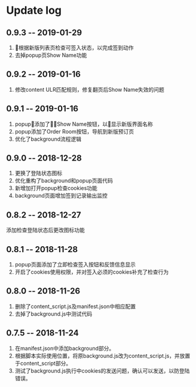 # Update log
## 0.9.3 -- 2019-01-29
1. 根据新版列表页检查可签入状态，以完成签到动作
2. 去掉popup页Show Name功能

## 0.9.2 -- 2019-01-16
1. 修改content ULR匹配规则，修复翻页后Show Name失效的问题

## 0.9.1 -- 2019-01-16
1. popup添加了Show Name按钮，以显示新版界面名称
2. popup添加了Order Room按钮，导航到新版预订页
3. 优化了background流程逻辑

## 0.9.0 -- 2018-12-28
1. 更换了登陆状态图标
2. 优化重构了background和popup页面代码
3. 新增加打开popup检查cookies功能
4. background页面增加签到记录输出监控

## 0.8.2 -- 2018-12-27
添加检查登陆状态后更改图标功能

## 0.8.1 -- 2018-11-28
1. popup页面添加了立即检查签入按钮和反馈信息显示
2. 开启了cookies使用权限，并对签入必须的cookies补充了检查行为

## 0.8.0 -- 2018-11-26
1. 删除了content_script.js及manifest.json中相应配置
2. 去掉了background.js中测试代码

## 0.7.5 -- 2018-11-24
1. 在manifest.json中添加background部分。
2. 根据脚本实际使用位置，将原background.js改为content_script.js，并放置于content_script部分。
3. 测试了background.js执行中cookies的发送问题，确认可以发送，以防登陆错误。
